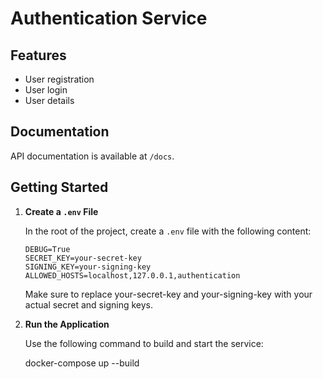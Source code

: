# Authentication Service

## Features
- User registration
- User login
- User details

## Documentation

API documentation is available at `/docs`.

## Getting Started

1. **Create a `.env` File**

   In the root of the project, create a `.env` file with the following content:

   ```env
   DEBUG=True
   SECRET_KEY=your-secret-key
   SIGNING_KEY=your-signing-key
   ALLOWED_HOSTS=localhost,127.0.0.1,authentication
   ```
   
   Make sure to replace your-secret-key and your-signing-key with your actual secret and signing keys.


2. **Run the Application**

    Use the following command to build and start the service:

    docker-compose up --build
